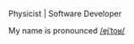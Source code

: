 Physicist | Software Developer

My name is pronounced [/ejˈtoʁ/](http://ipa-reader.xyz/?text=ej%CB%88to%CA%81)
